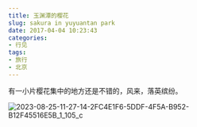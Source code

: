 ```yaml
---
title: 玉渊潭的樱花
slug: sakura in yuyuantan park
date: 2017-04-04 10:23:43
categories:
- 行见
tags:
- 旅行
- 北京
---
```


有一小片樱花集中的地方还是不错的，风来，落英缤纷。

![2023-08-25-11-27-14-2FC4E1F6-5DDF-4F5A-B952-B12F45516E5B_1_105_c](https://raw.githubusercontent.com/xbot/image-hosting/master/blog/2023-08-25-11-27-14-2FC4E1F6-5DDF-4F5A-B952-B12F45516E5B_1_105_c.jpeg)